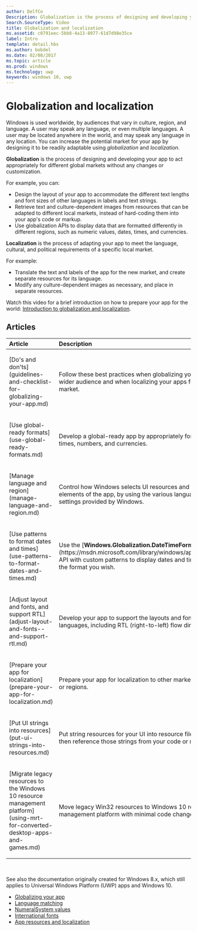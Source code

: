 ```yaml
---
author: DelfCo
Description: Globalization is the process of designing and developing your app to act appropriately for different global markets without any changes or customization.
Search.SourceType: Video
title: Globalization and localization
ms.assetid: c0791eec-5bb8-4a13-8977-61d7d98e35ce
label: Intro
template: detail.hbs
ms.author: bobdel
ms.date: 02/08/2017
ms.topic: article
ms.prod: windows
ms.technology: uwp
keywords: windows 10, uwp
---
```


# Globalization and localization
<link rel="stylesheet" href="https://az835927.vo.msecnd.net/sites/uwp/Resources/css/custom.css">

Windows is used worldwide, by audiences that vary in culture, region, and language. A user may speak any language, or even multiple languages. A user may be located anywhere in the world, and may speak any language in any location. You can increase the potential market for your app by designing it to be readily adaptable using *globalization* and *localization*.

**Globalization** is the process of designing and developing your app to act appropriately for different global markets without any changes or customization.

For example, you can:

-   Design the layout of your app to accommodate the different text lengths and font sizes of other languages in labels and text strings.
-   Retrieve text and culture-dependent images from resources that can be adapted to different local markets, instead of hard-coding them into your app's code or markup.
-   Use globalization APIs to display data that are formatted differently in different regions, such as numeric values, dates, times, and currencies.

**Localization** is the process of adapting your app to meet the language, cultural, and political requirements of a specific local market.

For example:

-   Translate the text and labels of the app for the new market, and create separate resources for its language.
-   Modify any culture-dependent images as necessary, and place in separate resources.

Watch this video for a brief introduction on how to prepare your app for the world: [Introduction to globalization and localization](https://channel9.msdn.com/Blogs/One-Dev-Minute/Introduction-to-globalization-and-localization).

## Articles
<table>
<colgroup>
<col width="50%" />
<col width="50%" />
</colgroup>
<thead>
<tr class="header">
<th align="left">Article</th>
<th align="left">Description</th>
</tr>
</thead>
<tbody>
<tr class="odd">
<td align="left"><p>[Do's and don'ts](guidelines-and-checklist-for-globalizing-your-app.md)</p></td>
<td align="left"><p>Follow these best practices when globalizing your apps for a wider audience and when localizing your apps for a specific market.</p></td>
</tr>
<tr class="odd">
<td align="left"><p>[Use global-ready formats](use-global-ready-formats.md)</p></td>
<td align="left"><p>Develop a global-ready app by appropriately formatting dates, times, numbers, and currencies.</p></td>
</tr>
<tr class="even">
<td align="left"><p>[Manage language and region](manage-language-and-region.md)</p></td>
<td align="left"><p>Control how Windows selects UI resources and formats the UI elements of the app, by using the various language and region settings provided by Windows.</p></td>
</tr>
<tr class="odd">
<td align="left"><p>[Use patterns to format dates and times](use-patterns-to-format-dates-and-times.md)</p></td>
<td align="left"><p>Use the [<strong>Windows.Globalization.DateTimeFormatting</strong>](https://msdn.microsoft.com/library/windows/apps/br206859) API with custom patterns to display dates and times in exactly the format you wish.</p></td>
</tr>
<tr class="even">
<td align="left"><p>[Adjust layout and fonts, and support RTL](adjust-layout-and-fonts--and-support-rtl.md)</p></td>
<td align="left"><p>Develop your app to support the layouts and fonts of multiple languages, including RTL (right-to-left) flow direction.</p></td>
</tr>
<tr class="odd">
<td align="left"><p>[Prepare your app for localization](prepare-your-app-for-localization.md)</p></td>
<td align="left"><p>Prepare your app for localization to other markets, languages, or regions.</p></td>
</tr>
<tr class="even">
<td align="left"><p>[Put UI strings into resources](put-ui-strings-into-resources.md)</p></td>
<td align="left"><p>Put string resources for your UI into resource files. You can then reference those strings from your code or markup.</p></td>
</tr>
<tr class="even">
<td align="left"><p>[Migrate legacy resources to the Windows 10 resource management platform](using-mrt-for-converted-desktop-apps-and-games.md)</p></td>
<td align="left"><p>Move legacy Win32 resources to Windows 10 resource management platform with minimal code changes.</p></td>
</tr>
</tbody>
</table>

 

See also the documentation originally created for Windows 8.x, which still applies to Universal Windows Platform (UWP) apps and Windows 10.

-   [Globalizing your app](https://msdn.microsoft.com/library/windows/apps/xaml/hh965328)
-   [Language matching](https://msdn.microsoft.com/library/windows/apps/xaml/jj673578.aspx)
-   [NumeralSystem values](https://msdn.microsoft.com/library/windows/apps/xaml/jj236471.aspx)
-   [International fonts](https://msdn.microsoft.com/library/windows/apps/xaml/dn263115.aspx)
-   [App resources and localization](https://msdn.microsoft.com/library/windows/apps/xaml/hh710212.aspx)

 

 



